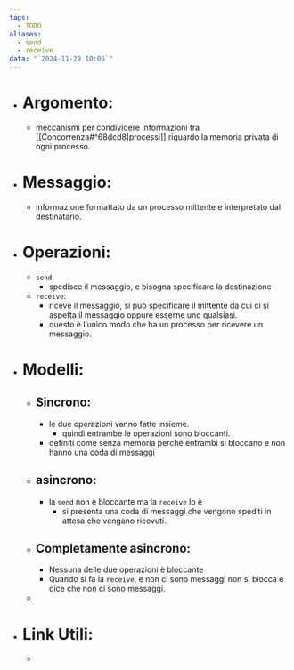 ```yaml
---
tags:
  - TODO
aliases:
  - send
  - receive
data: "`2024-11-29 10:06`"
---
```

- # Argomento:
	- meccanismi per condividere informazioni tra [[Concorrenza#^68dcd8|processi]] riguardo la memoria privata di ogni processo.
- # Messaggio: 
	- informazione formattato da un processo mittente e interpretato dal destinatario.
- # Operazioni:
	- `send`:
		- spedisce il messaggio, e bisogna specificare la destinazione 
	- `receive`:
		- riceve il messaggio, si può specificare il mittente da cui ci si aspetta il messaggio oppure esserne uno qualsiasi.
		- questo è l’unico modo che ha un processo per ricevere un messaggio.
- # Modelli:
	- ## Sincrono:
		- le due operazioni vanno fatte insieme.
			- quindi entrambe le operazioni sono bloccanti.
		- definiti come senza memoria perché entrambi si bloccano e non hanno una coda di messaggi
	- ## asincrono:
		- la `send` non è bloccante ma la `receive` lo è
			- si presenta una coda di messaggi che vengono spediti in attesa che vengano ricevuti.
	- ## Completamente asincrono:
		- Nessuna delle due operazioni è bloccante
		- Quando si fa la `receive`, e non ci sono messaggi non si blocca e dice che non ci sono messaggi.
	- 
- # Link Utili:
	- 